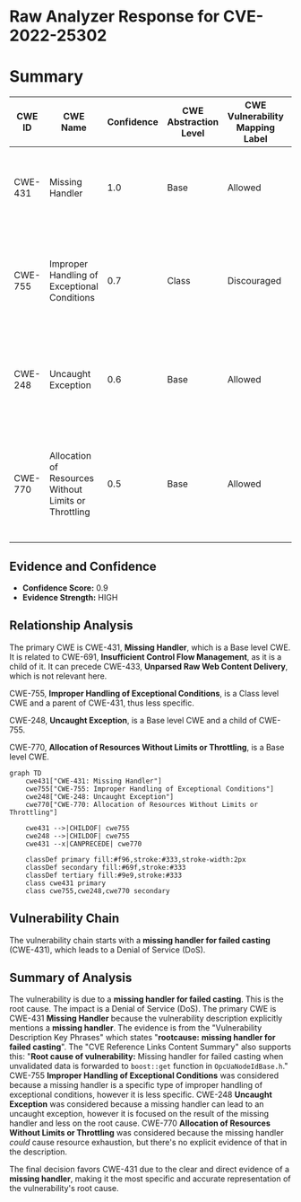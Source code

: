 # Raw Analyzer Response for CVE-2022-25302

# Summary
| CWE ID  | CWE Name  | Confidence | CWE Abstraction Level | CWE Vulnerability Mapping Label | CWE-Vulnerability Mapping Notes |
|---|---|---|---|---|---|
| CWE-431 | Missing Handler | 1.0 | Base | Allowed | Primary CWE. The vulnerability is due to a **missing handler for failed casting**. |
| CWE-755 | Improper Handling of Exceptional Conditions | 0.7 | Class | Discouraged | Secondary candidate. The **missing handler** is a specific case of not properly handling an exceptional condition. |
| CWE-248 | Uncaught Exception | 0.6 | Base | Allowed | Secondary candidate. The **missing handler for a failed casting** can result in an uncaught exception. |
| CWE-770 | Allocation of Resources Without Limits or Throttling | 0.5 | Base | Allowed | Secondary candidate. The **missing handler** could lead to uncontrolled resource allocation under specific circumstances. |

## Evidence and Confidence

*   **Confidence Score:** 0.9
*   **Evidence Strength:** HIGH

## Relationship Analysis
The primary CWE is CWE-431, **Missing Handler**, which is a Base level CWE. It is related to CWE-691, **Insufficient Control Flow Management**, as it is a child of it. It can precede CWE-433, **Unparsed Raw Web Content Delivery**, which is not relevant here.

CWE-755, **Improper Handling of Exceptional Conditions**, is a Class level CWE and a parent of CWE-431, thus less specific.

CWE-248, **Uncaught Exception**, is a Base level CWE and a child of CWE-755.

CWE-770, **Allocation of Resources Without Limits or Throttling**, is a Base level CWE.

```mermaid
graph TD
    cwe431["CWE-431: Missing Handler"]
    cwe755["CWE-755: Improper Handling of Exceptional Conditions"]
    cwe248["CWE-248: Uncaught Exception"]
    cwe770["CWE-770: Allocation of Resources Without Limits or Throttling"]

    cwe431 -->|CHILDOF| cwe755
    cwe248 -->|CHILDOF| cwe755
    cwe431 --x|CANPRECEDE| cwe770
    
    classDef primary fill:#f96,stroke:#333,stroke-width:2px
    classDef secondary fill:#69f,stroke:#333
    classDef tertiary fill:#9e9,stroke:#333
    class cwe431 primary
    class cwe755,cwe248,cwe770 secondary
```

## Vulnerability Chain
The vulnerability chain starts with a **missing handler for failed casting** (CWE-431), which leads to a Denial of Service (DoS).

## Summary of Analysis
The vulnerability is due to a **missing handler for failed casting**. This is the root cause. The impact is a Denial of Service (DoS).
The primary CWE is CWE-431 **Missing Handler** because the vulnerability description explicitly mentions a **missing handler**. The evidence is from the "Vulnerability Description Key Phrases" which states "**rootcause:** **missing handler for failed casting**". The "CVE Reference Links Content Summary" also supports this: "**Root cause of vulnerability:** Missing handler for failed casting when unvalidated data is forwarded to `boost::get` function in `OpcUaNodeIdBase.h`."
CWE-755 **Improper Handling of Exceptional Conditions** was considered because a missing handler is a specific type of improper handling of exceptional conditions, however it is less specific.
CWE-248 **Uncaught Exception** was considered because a missing handler can lead to an uncaught exception, however it is focused on the result of the missing handler and less on the root cause.
CWE-770 **Allocation of Resources Without Limits or Throttling** was considered because the missing handler *could* cause resource exhaustion, but there's no explicit evidence of that in the description.

The final decision favors CWE-431 due to the clear and direct evidence of a **missing handler**, making it the most specific and accurate representation of the vulnerability's root cause.